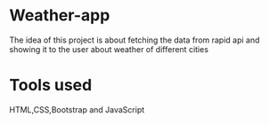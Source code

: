 # Weather-app
The idea of this project is about fetching the data from rapid api and showing it to the user about weather of different cities

# Tools used
HTML,CSS,Bootstrap and JavaScript
